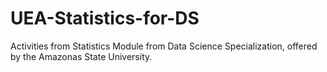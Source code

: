 # UEA-Statistics-for-DS
Activities from Statistics Module from Data Science Specialization, offered by the Amazonas State University.
